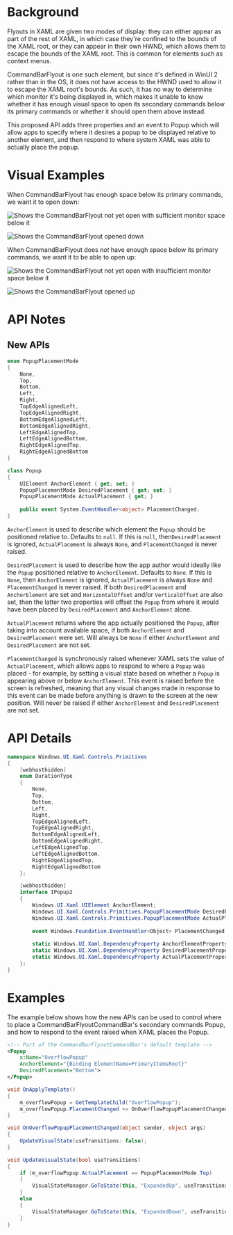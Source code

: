 <!-- The purpose of this spec is to describe a new feature and
its APIs that make up a new feature in WinUI. -->

<!-- There are two audiences for the spec. The first are people
that want to evaluate and give feedback on the API, as part of
the submission process.  When it's complete
it will be incorporated into the public documentation at
docs.microsoft.com (http://docs.microsoft.com/uwp/toolkits/winui/).
Hopefully we'll be able to copy it mostly verbatim.
So the second audience is everyone that reads there to learn how
and why to use this API. -->

# Background
<!-- Use this section to provide background context for the new API(s) 
in this spec. -->

<!-- This section and the appendix are the only sections that likely
do not get copied to docs.microsoft.com; they're just an aid to reading this spec. -->

<!-- If you're modifying an existing API, included a link here to the
existing page(s) -->

<!-- For example, this section is a place to explain why you're adding this API rather than
modifying an existing API. -->

<!-- For example, this is a place to provide a brief explanation of some dependent
area, just explanation enough to understand this new API, rather than telling
the reader "go read 100 pages of background information posted at ...". -->

Flyouts in XAML are given two modes of display: they can either appear as part of the rest of XAML,
in which case they're confined to the bounds of the XAML root, or they can appear in their own HWND, which
allows them to escape the bounds of the XAML root.  This is common for elements such as context menus.

CommandBarFlyout is one such element, but since it's defined in WinUI 2 rather than in the OS, it does not
have access to the HWND used to allow it to escape the XAML root's bounds.  As such, it has no way to
determine which monitor it's being displayed in, which makes it unable to know whether it has enough visual space
to open its secondary commands below its primary commands or whether it should open them above instead.

This proposed API adds three properties and an event to Popup which will allow apps to specify where it desires a popup
to be displayed relative to another element, and then respond to where system XAML was able to actually place
the popup.

# Visual Examples
<!-- Use this section to provide a brief description of the feature.
For an example, see the introduction to the PasswordBox control 
(http://docs.microsoft.com/windows/uwp/design/controls-and-patterns/password-box). -->

When CommandBarFlyout has enough space below its primary commands, we want it to open down:

![Shows the CommandBarFlyout not yet open with sufficient monitor space below it](images/CommandBarFlyout-SufficientSpace.png)

![Shows the CommandBarFlyout opened down](images/CommandBarFlyout-SufficientSpace-Open.png)

When CommandBarFlyout does *not* have enough space below its primary commands, we want it to be able to open up:

![Shows the CommandBarFlyout not yet open with insufficient monitor space below it](images/CommandBarFlyout-InsufficientSpace.png)

![Shows the CommandBarFlyout opened up](images/CommandBarFlyout-InsufficientSpace-Open.png)

# API Notes
<!-- Option 1: Give a one or two line description of each API (type
and member), or at least the ones that aren't obvious
from their name.  These descriptions are what show up
in IntelliSense. For properties, specify the default value of the property if it
isn't the type's default (for example an int-typed property that doesn't default to zero.) -->

<!-- Option 2: Put these descriptions in the below API Details section,
with a "///" comment above the member or type. -->

## New APIs

```csharp
enum PopupPlacementMode
{
    None,
    Top,
    Bottom,
    Left,
    Right,
    TopEdgeAlignedLeft,
    TopEdgeAlignedRight,
    BottomEdgeAlignedLeft,
    BottomEdgeAlignedRight,
    LeftEdgeAlignedTop,
    LeftEdgeAlignedBottom,
    RightEdgeAlignedTop,
    RightEdgeAlignedBottom
}

class Popup
{
    UIElement AnchorElement { get; set; }
    PopupPlacementMode DesiredPlacement { get; set; }
    PopupPlacementMode ActualPlacement { get; }
    
    public event System.EventHandler<object> PlacementChanged;
}
```

`AnchorElement` is used to describe which element the `Popup` should be positioned relative to.
Defaults to `null`.  If this is `null`, then`DesiredPlacement` is ignored, `ActualPlacement` is always `None`, and
`PlacementChanged` is never raised.

`DesiredPlacement` is used to describe how the app author would ideally like the `Popup`
positioned relative to `AnchorElement`.  Defaults to `None`.  If this is `None`, then `AnchorElement` is ignored,
`ActualPlacement` is always `None` and `PlacementChanged` is never raised. 
If both `DesiredPlacement` and `AnchorElement` are set and `HorizontalOffset` and/or `VerticalOffset`
are also set, then the latter two properties will offset the `Popup` from where it would have been
placed by `DesiredPlacement` and `AnchorElement` alone.

`ActualPlacement` returns where the app actually positioned the `Popup`, after taking into account
available space, if both `AnchorElement` and `DesiredPlacement` were set.  Will always be `None`
if either `AnchorElement` and `DesiredPlacement` are not set.

`PlacementChanged` is synchronously raised whenever XAML sets the value of `ActualPlacement`,
which allows apps to respond to where a `Popup` was placed - for example, by setting
a visual state based on whether a `Popup` is appearing above or below `AnchorElement`.
This event is raised before the screen is refreshed, meaning that any visual changes made
in response to this event can be made before anything is drawn to the screen at the new position.
Will never be raised if either `AnchorElement` and `DesiredPlacement` are not set.

# API Details
<!-- The exact API, in MIDL3 format (https://docs.microsoft.com/en-us/uwp/midl-3/) -->

```csharp
namespace Windows.UI.Xaml.Controls.Primitives
{
    [webhosthidden]
    enum DurationType
    {
        None,
        Top,
        Bottom,
        Left,
        Right,
        TopEdgeAlignedLeft,
        TopEdgeAlignedRight,
        BottomEdgeAlignedLeft,
        BottomEdgeAlignedRight,
        LeftEdgeAlignedTop,
        LeftEdgeAlignedBottom,
        RightEdgeAlignedTop,
        RightEdgeAlignedBottom
    };

    [webhosthidden]
    interface IPopup2
    {
        Windows.UI.Xaml.UIElement AnchorElement;
        Windows.UI.Xaml.Controls.Primitives.PopupPlacementMode DesiredPlacement;
        Windows.UI.Xaml.Controls.Primitives.PopupPlacementMode ActualPlacement { get; };
        
        event Windows.Foundation.EventHandler<Object> PlacementChanged;
        
        static Windows.UI.Xaml.DependencyProperty AnchorElementProperty{ get; };
        static Windows.UI.Xaml.DependencyProperty DesiredPlacementProperty{ get; };
        static Windows.UI.Xaml.DependencyProperty ActualPlacementProperty{ get; };
    };
}
```

# Examples
The example below shows how the new APIs can be used to control where to place a CommandBarFlyoutCommandBar's
secondary commands Popup, and how to respond to the event raised when XAML places the Popup.

```xml
<!-- Part of the CommandBarFlyoutCommandBar's default template -->
<Popup
    x:Name="OverflowPopup"
    AnchorElement="{Binding ElementName=PrimaryItemsRoot}"
    DesiredPlacement="Bottom">
</Popup>
```

```csharp
void OnApplyTemplate()
{
    m_overflowPopup = GetTemplateChild("OverflowPopup");
    m_overflowPopup.PlacementChanged += OnOverflowPopupPlacementChanged;
}

void OnOverflowPopupPlacementChanged(object sender, object args)
{
    UpdateVisualState(useTransitions: false);
}

void UpdateVisualState(bool useTransitions)
{
    if (m_overflowPopup.ActualPlacement == PopupPlacementMode.Top)
    {
        VisualStateManager.GoToState(this, "ExpandedUp", useTransitions);
    }
    else
    {
        VisualStateManager.GoToState(this, "ExpandedDown", useTransitions);
    }
}
```